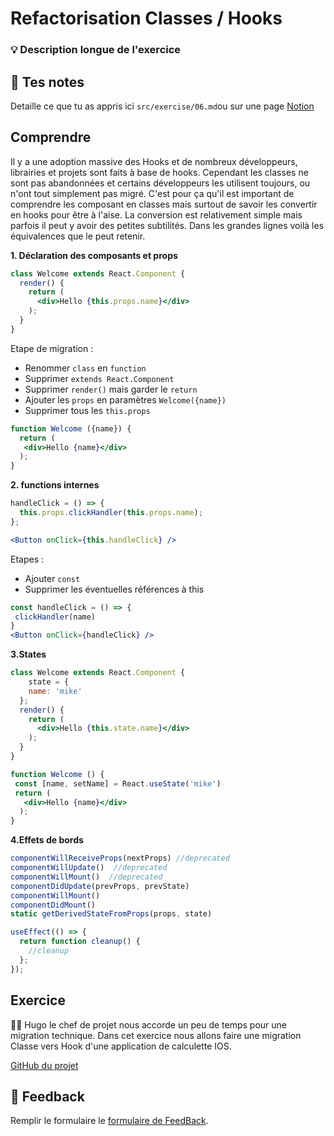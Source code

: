# Refactorisation Classes / Hooks

### 💡 Description longue de l'exercice

## 📝 Tes notes

Detaille ce que tu as appris ici `src/exercise/06.md`ou sur une page [Notion](https://go.mikecodeur.com/course-notes-template)

## Comprendre

Il y a une adoption massive des Hooks et de nombreux développeurs, librairies et projets sont faits à base de hooks. Cependant les classes ne sont pas abandonnées et certains développeurs les utilisent toujours, ou n'ont tout simplement pas migré. C'est pour ça qu'il est important de comprendre les composant en classes mais surtout de savoir les convertir en hooks pour être à l'aise. La conversion est relativement simple mais parfois il peut y avoir des petites subtilités. Dans les grandes lignes voilà les équivalences que le peut retenir.

**1. Déclaration des composants et props**

```jsx
class Welcome extends React.Component {
  render() {
    return (
      <div>Hello {this.props.name}</div>
    );
  }
}
```

Etape de migration : 

- Renommer `class` en `function`
- Supprimer `extends React.Component`
- Supprimer `render()` mais garder le `return`
- Ajouter les `props` en paramètres `Welcome({name})`
- Supprimer tous les `this.props`

```jsx
function Welcome ({name}) {
  return (
   <div>Hello {name}</div>
  );
}
```

**2. functions internes**

```jsx
handleClick = () => {
  this.props.clickHandler(this.props.name);
};

<Button onClick={this.handleClick} />
```

Etapes :

- Ajouter `const`
- Supprimer les éventuelles références à this

```jsx
const handleClick = () => {
 clickHandler(name)
}
<Button onClick={handleClick} />
```

**3.States**

```jsx
class Welcome extends React.Component {
	state = {
    name: 'mike'
  };
  render() {
    return (
      <div>Hello {this.state.name}</div>
    );
  }
}
```

```jsx
function Welcome () {
 const [name, setName] = React.useState('mike')
 return (
   <div>Hello {name}</div>
  );
}
```

**4.Effets de bords**

```jsx
componentWillReceiveProps(nextProps) //deprecated
componentWillUpdate()  //deprecated
componentWillMount()  //deprecated
componentDidUpdate(prevProps, prevState)
componentWillMount() 
componentDidMount()
static getDerivedStateFromProps(props, state)

```

```jsx
useEffect(() => {
  return function cleanup() {
    //cleanup
  };
});
```

## Exercice

👨‍✈️ Hugo le chef de projet nous accorde un peu de temps pour une migration technique. Dans cet exercice nous allons faire une migration Classe vers Hook d'une application de calculette IOS.

[GitHub du projet](https://github.com/ahfarmer/calculator) 

## 🐜 Feedback

Remplir le formulaire le [formulaire de FeedBack](https://go.mikecodeur.com/cours-react-avis).